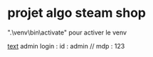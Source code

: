 # projet algo steam shop
 
".\venv\bin\activate" pour activer le venv


[text](http://127.0.0.1:8000/admin/)
admin login : id : admin // mdp : 123